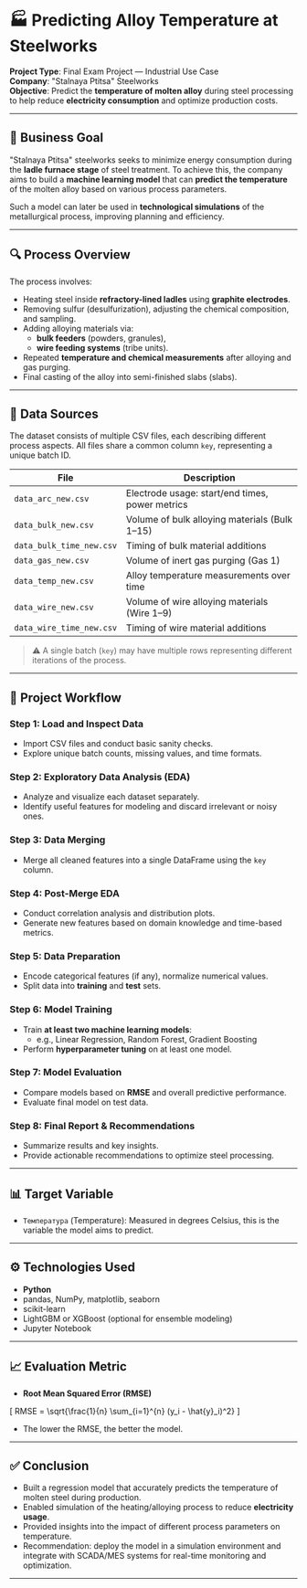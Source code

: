 # 🏭 Predicting Alloy Temperature at Steelworks

**Project Type**: Final Exam Project — Industrial Use Case  
**Company**: "Stalnaya Ptitsa" Steelworks  
**Objective**: Predict the **temperature of molten alloy** during steel processing to help reduce **electricity consumption** and optimize production costs.

---

## 🎯 Business Goal

"Stalnaya Ptitsa" steelworks seeks to minimize energy consumption during the **ladle furnace stage** of steel treatment. To achieve this, the company aims to build a **machine learning model** that can **predict the temperature** of the molten alloy based on various process parameters.

Such a model can later be used in **technological simulations** of the metallurgical process, improving planning and efficiency.

---

## 🔍 Process Overview

The process involves:

- Heating steel inside **refractory-lined ladles** using **graphite electrodes**.
- Removing sulfur (desulfurization), adjusting the chemical composition, and sampling.
- Adding alloying materials via:
  - **bulk feeders** (powders, granules),
  - **wire feeding systems** (tribe units).
- Repeated **temperature and chemical measurements** after alloying and gas purging.
- Final casting of the alloy into semi-finished slabs (slabs).

---

## 🧾 Data Sources

The dataset consists of multiple CSV files, each describing different process aspects. All files share a common column `key`, representing a unique batch ID.

| File                        | Description                                       |
|-----------------------------|---------------------------------------------------|
| `data_arc_new.csv`          | Electrode usage: start/end times, power metrics   |
| `data_bulk_new.csv`         | Volume of bulk alloying materials (Bulk 1–15)     |
| `data_bulk_time_new.csv`    | Timing of bulk material additions                 |
| `data_gas_new.csv`          | Volume of inert gas purging (Gas 1)               |
| `data_temp_new.csv`         | Alloy temperature measurements over time          |
| `data_wire_new.csv`         | Volume of wire alloying materials (Wire 1–9)      |
| `data_wire_time_new.csv`    | Timing of wire material additions                 |

> ⚠️ A single batch (`key`) may have multiple rows representing different iterations of the process.

---

## 🧭 Project Workflow

### Step 1: Load and Inspect Data
- Import CSV files and conduct basic sanity checks.
- Explore unique batch counts, missing values, and time formats.

### Step 2: Exploratory Data Analysis (EDA)
- Analyze and visualize each dataset separately.
- Identify useful features for modeling and discard irrelevant or noisy ones.

### Step 3: Data Merging
- Merge all cleaned features into a single DataFrame using the `key` column.

### Step 4: Post-Merge EDA
- Conduct correlation analysis and distribution plots.
- Generate new features based on domain knowledge and time-based metrics.

### Step 5: Data Preparation
- Encode categorical features (if any), normalize numerical values.
- Split data into **training** and **test** sets.

### Step 6: Model Training
- Train **at least two machine learning models**:
  - e.g., Linear Regression, Random Forest, Gradient Boosting
- Perform **hyperparameter tuning** on at least one model.

### Step 7: Model Evaluation
- Compare models based on **RMSE** and overall predictive performance.
- Evaluate final model on test data.

### Step 8: Final Report & Recommendations
- Summarize results and key insights.
- Provide actionable recommendations to optimize steel processing.

---

## 📊 Target Variable

- `Температура` (Temperature): Measured in degrees Celsius, this is the variable the model aims to predict.

---

## ⚙️ Technologies Used

- **Python**  
- pandas, NumPy, matplotlib, seaborn  
- scikit-learn  
- LightGBM or XGBoost (optional for ensemble modeling)  
- Jupyter Notebook  

---

## 📈 Evaluation Metric

- **Root Mean Squared Error (RMSE)**

\[
RMSE = \sqrt{\frac{1}{n} \sum_{i=1}^{n} (y_i - \hat{y}_i)^2}
\]

- The lower the RMSE, the better the model.

---

## ✅ Conclusion

- Built a regression model that accurately predicts the temperature of molten steel during production.
- Enabled simulation of the heating/alloying process to reduce **electricity usage**.
- Provided insights into the impact of different process parameters on temperature.
- Recommendation: deploy the model in a simulation environment and integrate with SCADA/MES systems for real-time monitoring and optimization.

---
